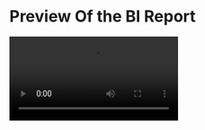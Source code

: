 
<h1>Preview Of the BI Report</h1>

<video controls>
  <source src="https://github.com/user-attachments/assets/62c19bfa-29d8-431c-a3a6-e0d357a82c30" type="video/mp4">
  Your browser does not support video tags.
</video>




